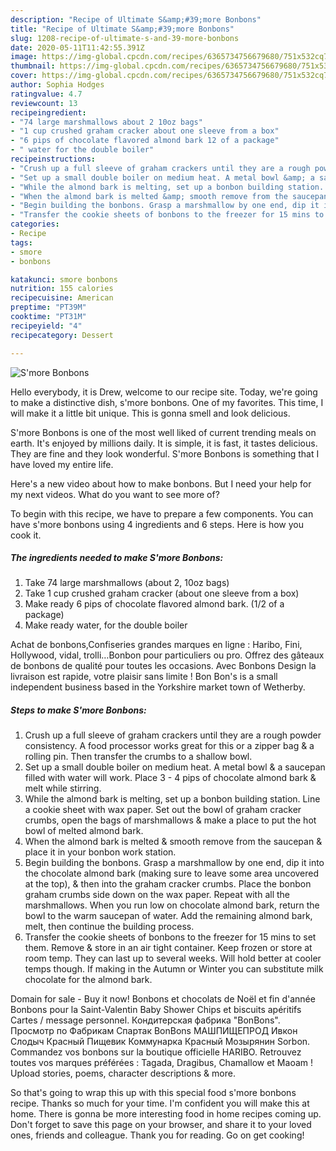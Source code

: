 ```yaml
---
description: "Recipe of Ultimate S&amp;#39;more Bonbons"
title: "Recipe of Ultimate S&amp;#39;more Bonbons"
slug: 1208-recipe-of-ultimate-s-and-39-more-bonbons
date: 2020-05-11T11:42:55.391Z
image: https://img-global.cpcdn.com/recipes/6365734756679680/751x532cq70/smore-bonbons-recipe-main-photo.jpg
thumbnail: https://img-global.cpcdn.com/recipes/6365734756679680/751x532cq70/smore-bonbons-recipe-main-photo.jpg
cover: https://img-global.cpcdn.com/recipes/6365734756679680/751x532cq70/smore-bonbons-recipe-main-photo.jpg
author: Sophia Hodges
ratingvalue: 4.7
reviewcount: 13
recipeingredient:
- "74 large marshmallows about 2 10oz bags"
- "1 cup crushed graham cracker about one sleeve from a box"
- "6 pips of chocolate flavored almond bark 12 of a package"
- " water for the double boiler"
recipeinstructions:
- "Crush up a full sleeve of graham crackers until they are a rough powder consistency. A food processor works great for this or a zipper bag &amp; a rolling pin. Then transfer the crumbs to a shallow bowl."
- "Set up a small double boiler on medium heat. A metal bowl &amp; a saucepan filled with water will work. Place 3 - 4 pips of chocolate almond bark &amp; melt while stirring."
- "While the almond bark is melting, set up a bonbon building station. Line a cookie sheet with wax paper. Set out the bowl of graham cracker crumbs, open the bags of marshmallows &amp; make a place to put the hot bowl of melted almond bark."
- "When the almond bark is melted &amp; smooth remove from the saucepan &amp; place it in your bonbon work station."
- "Begin building the bonbons. Grasp a marshmallow by one end, dip it into the chocolate almond bark (making sure to leave some area uncovered at the top), &amp; then into the graham cracker crumbs. Place the bonbon graham crumbs side down on the wax paper. Repeat with all the marshmallows. When you run low on chocolate almond bark, return the bowl to the warm saucepan of water. Add the remaining almond bark, melt, then continue the building process."
- "Transfer the cookie sheets of bonbons to the freezer for 15 mins to set them. Remove &amp; store in an air tight container. Keep frozen or store at room temp. They can last up to several weeks. Will hold better at cooler temps though. If making in the Autumn or Winter you can substitute milk chocolate for the almond bark."
categories:
- Recipe
tags:
- smore
- bonbons

katakunci: smore bonbons 
nutrition: 155 calories
recipecuisine: American
preptime: "PT39M"
cooktime: "PT31M"
recipeyield: "4"
recipecategory: Dessert

---
```



![S&#39;more Bonbons](https://img-global.cpcdn.com/recipes/6365734756679680/751x532cq70/smore-bonbons-recipe-main-photo.jpg)

Hello everybody, it is Drew, welcome to our recipe site. Today, we're going to make a distinctive dish, s&#39;more bonbons. One of my favorites. This time, I will make it a little bit unique. This is gonna smell and look delicious.

S&#39;more Bonbons is one of the most well liked of current trending meals on earth. It's enjoyed by millions daily. It is simple, it is fast, it tastes delicious. They are fine and they look wonderful. S&#39;more Bonbons is something that I have loved my entire life.

Here&#39;s a new video about how to make bonbons. But I need your help for my next videos. What do you want to see more of?


To begin with this recipe, we have to prepare a few components. You can have s&#39;more bonbons using 4 ingredients and 6 steps. Here is how you cook it.

<!--inarticleads1-->

##### The ingredients needed to make S&#39;more Bonbons:

1. Take 74 large marshmallows (about 2, 10oz bags)
1. Take 1 cup crushed graham cracker (about one sleeve from a box)
1. Make ready 6 pips of chocolate flavored almond bark. (1/2 of a package)
1. Make ready  water, for the double boiler


Achat de bonbons,Confiseries grandes marques en ligne : Haribo, Fini, Hollywood, vidal, trolli…Bonbon pour particuliers ou pro. Offrez des gâteaux de bonbons de qualité pour toutes les occasions. Avec Bonbons Design la livraison est rapide, votre plaisir sans limite ! Bon Bon&#39;s is a small independent business based in the Yorkshire market town of Wetherby. 

<!--inarticleads2-->

##### Steps to make S&#39;more Bonbons:

1. Crush up a full sleeve of graham crackers until they are a rough powder consistency. A food processor works great for this or a zipper bag &amp; a rolling pin. Then transfer the crumbs to a shallow bowl.
1. Set up a small double boiler on medium heat. A metal bowl &amp; a saucepan filled with water will work. Place 3 - 4 pips of chocolate almond bark &amp; melt while stirring.
1. While the almond bark is melting, set up a bonbon building station. Line a cookie sheet with wax paper. Set out the bowl of graham cracker crumbs, open the bags of marshmallows &amp; make a place to put the hot bowl of melted almond bark.
1. When the almond bark is melted &amp; smooth remove from the saucepan &amp; place it in your bonbon work station.
1. Begin building the bonbons. Grasp a marshmallow by one end, dip it into the chocolate almond bark (making sure to leave some area uncovered at the top), &amp; then into the graham cracker crumbs. Place the bonbon graham crumbs side down on the wax paper. Repeat with all the marshmallows. When you run low on chocolate almond bark, return the bowl to the warm saucepan of water. Add the remaining almond bark, melt, then continue the building process.
1. Transfer the cookie sheets of bonbons to the freezer for 15 mins to set them. Remove &amp; store in an air tight container. Keep frozen or store at room temp. They can last up to several weeks. Will hold better at cooler temps though. If making in the Autumn or Winter you can substitute milk chocolate for the almond bark.


Domain for sale - Buy it now! Bonbons et chocolats de Noël et fin d&#39;année Bonbons pour la Saint-Valentin Baby Shower Chips et biscuits apéritifs Cartes / message personnel. Кондитерская фабрика &#34;BonBons&#34;. Просмотр по Фабрикам Спартак BonBons МАШПИЩЕПРОД Ивкон Слодыч Красный Пищевик Коммунарка Красный Мозырянин Sorbon. Commandez vos bonbons sur la boutique officielle HARIBO. Retrouvez toutes vos marques préférées : Tagada, Dragibus, Chamallow et Maoam ! Upload stories, poems, character descriptions &amp; more. 

So that's going to wrap this up with this special food s&#39;more bonbons recipe. Thanks so much for your time. I'm confident you will make this at home. There is gonna be more interesting food in home recipes coming up. Don't forget to save this page on your browser, and share it to your loved ones, friends and colleague. Thank you for reading. Go on get cooking!
